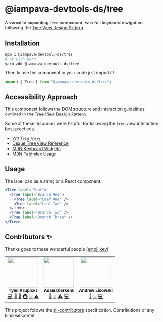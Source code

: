 # @iampava-devtools-ds/tree

A versatile expanding `Tree` component, with full keyboard navigation following the [Tree View Design Pattern](https://www.w3.org/TR/wai-aria-practices/examples/treeview/treeview-2/treeview-2a.html).

## Installation

```sh
npm i @iampava-devtools-ds/tree
# or with yarn
yarn add @iampava-devtools-ds/tree
```

Then to use the component in your code just import it!

```js
import { Tree } from "@iampava-devtools-ds/tree";
```

## Accessibility Approach

This component follows the DOM structure and interaction guidelines outlined in the [Tree View Design Pattern](https://www.w3.org/TR/wai-aria-practices/examples/treeview/treeview-2/treeview-2a.html).

Some of these resources were helpful for following the `tree` view interaction best practices.

- [W3 Tree View](https://www.w3.org/TR/wai-aria-practices/examples/treeview/treeview-2/treeview-2a.html)
- [Deque Tree View Reference](https://dequeuniversity.com/library/aria/tabpanels-accordions/sf-tree-view)
- [MDN Keyboard Widgets](https://developer.mozilla.org/en-US/docs/Web/Accessibility/Keyboard-navigable_JavaScript_widgets)
- [MDN TabIndex Usage](https://developer.mozilla.org/en-US/docs/Web/HTML/Global_attributes/tabindex#Tabindex_Accessibility)

## Usage

The label can be a string or a React component.

```jsx
<Tree label="Root">
  <Tree label="Branch One">
    <Tree label="Leaf One" />
    <Tree label="Leaf Two" />
  </Tree>
  <Tree label="Branch Two" />
  <Tree label="Branch Three" />
</Tree>
```

## Contributors ✨

Thanks goes to these wonderful people ([emoji key](https://allcontributors.org/docs/en/emoji-key)):

<!-- ALL-CONTRIBUTORS-LIST:START - Do not remove or modify this section -->
<!-- prettier-ignore-start -->
<!-- markdownlint-disable -->
<table>
  <tr>
    <td align="center"><a href="http://tylerkrupicka.com/"><img src="https://avatars.githubusercontent.com/u/5761061?v=4?s=100" width="100px;" alt=""/><br /><sub><b>Tyler Krupicka</b></sub></a><br /><a href="https://github.com/design-systems/devtools-ds/commits?author=tylerkrupicka" title="Code">💻</a> <a href="https://github.com/design-systems/devtools-ds/commits?author=tylerkrupicka" title="Documentation">📖</a> <a href="#design-tylerkrupicka" title="Design">🎨</a> <a href="#infra-tylerkrupicka" title="Infrastructure (Hosting, Build-Tools, etc)">🚇</a> <a href="#example-tylerkrupicka" title="Examples">💡</a> <a href="https://github.com/design-systems/devtools-ds/commits?author=tylerkrupicka" title="Tests">⚠️</a></td>
    <td align="center"><a href="https://github.com/adierkens"><img src="https://avatars.githubusercontent.com/u/13004162?v=4?s=100" width="100px;" alt=""/><br /><sub><b>Adam Dierkens</b></sub></a><br /><a href="https://github.com/design-systems/devtools-ds/commits?author=adierkens" title="Documentation">📖</a> <a href="#example-adierkens" title="Examples">💡</a> <a href="https://github.com/design-systems/devtools-ds/commits?author=adierkens" title="Tests">⚠️</a> <a href="https://github.com/design-systems/devtools-ds/commits?author=adierkens" title="Code">💻</a></td>
    <td align="center"><a href="http://hipstersmoothie.com/"><img src="https://avatars.githubusercontent.com/u/1192452?v=4?s=100" width="100px;" alt=""/><br /><sub><b>Andrew Lisowski</b></sub></a><br /><a href="https://github.com/design-systems/devtools-ds/commits?author=hipstersmoothie" title="Documentation">📖</a> <a href="#example-hipstersmoothie" title="Examples">💡</a> <a href="https://github.com/design-systems/devtools-ds/commits?author=hipstersmoothie" title="Code">💻</a></td>
  </tr>
</table>

<!-- markdownlint-restore -->
<!-- prettier-ignore-end -->

<!-- ALL-CONTRIBUTORS-LIST:END -->

This project follows the [all-contributors](https://github.com/all-contributors/all-contributors) specification. Contributions of any kind welcome!
